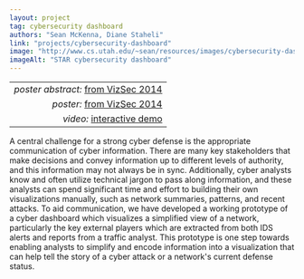 ```yaml
---
layout: project
tag: cybersecurity dashboard
authors: "Sean McKenna, Diane Staheli"
link: "projects/cybersecurity-dashboard"
image: "http://www.cs.utah.edu/~sean/resources/images/cybersecurity-dashboard.png"
imageAlt: "STAR cybersecurity dashboard"
---
```


|      |
| ---: |
| *poster abstract:* [from VizSec 2014](paper.pdf) |
| *poster:* [from VizSec 2014](poster.png) |
| *video:* [interactive demo](https://www.youtube.com/watch?v=7-RkJOdqHvI&feature=youtu.be) |

A central challenge for a strong cyber defense is the appropriate communication of cyber information. There are many key stakeholders that make decisions and convey information up to different levels of authority, and this information may not always be in sync. Additionally, cyber analysts know and often utilize technical jargon to pass along information, and these analysts can spend significant time and effort to building their own visualizations manually, such as network summaries, patterns, and recent attacks. To aid communication, we have developed a working prototype of a cyber dashboard which visualizes a simplified view of a network, particularly the key external players which are extracted from both IDS alerts and reports from a traffic analyst. This prototype is one step towards enabling analysts to simplify and encode information into a visualization that can help tell the story of a cyber attack or a network's current defense status.
